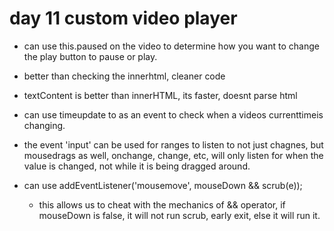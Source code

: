 # day 11 custom video player
- can use this.paused on the video to determine how you want to change the play button to pause or play.  
- better than checking the innerhtml, cleaner code
- textContent is better than innerHTML, its faster, doesnt parse html

- can use timeupdate to as an event to check when a videos currenttimeis changing.
- the event 'input' can be used for ranges to listen to not just chagnes, but mousedrags as well, onchange, change, etc, will only listen for when the value is changed, not while it is being dragged around.
- can use addEventListener('mousemove', mouseDown && scrub(e));
  - this allows us to cheat with the mechanics of && operator, if mouseDown is false, it will not run scrub, early exit, else it will run it. 